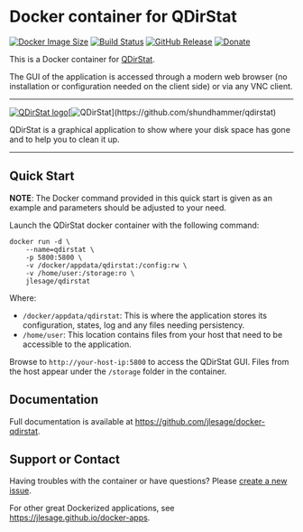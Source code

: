 # Docker container for QDirStat
[![Docker Image Size](https://img.shields.io/docker/image-size/jlesage/qdirstat/latest)](https://hub.docker.com/r/jlesage/qdirstat/tags) [![Build Status](https://github.com/jlesage/docker-qdirstat/actions/workflows/build-image.yml/badge.svg?branch=master)](https://github.com/jlesage/docker-qdirstat/actions/workflows/build-image.yml) [![GitHub Release](https://img.shields.io/github/release/jlesage/docker-qdirstat.svg)](https://github.com/jlesage/docker-qdirstat/releases/latest) [![Donate](https://img.shields.io/badge/Donate-PayPal-green.svg)](https://paypal.me/JocelynLeSage)

This is a Docker container for [QDirStat](https://github.com/shundhammer/qdirstat).

The GUI of the application is accessed through a modern web browser (no
installation or configuration needed on the client side) or via any VNC client.

---

[![QDirStat logo](https://images.weserv.nl/?url=raw.githubusercontent.com/jlesage/docker-templates/master/jlesage/images/qdirstat-icon.png&w=110)](https://github.com/shundhammer/qdirstat)[![QDirStat](https://images.placeholders.dev/?width=256&height=110&fontFamily=Georgia,sans-serif&fontWeight=400&fontSize=52&text=QDirStat&bgColor=rgba(0,0,0,0.0)&textColor=rgba(121,121,121,1))](https://github.com/shundhammer/qdirstat)

QDirStat is a graphical application to show where your disk space has gone and
to help you to clean it up.

---

## Quick Start

**NOTE**: The Docker command provided in this quick start is given as an example
and parameters should be adjusted to your need.

Launch the QDirStat docker container with the following command:
```shell
docker run -d \
    --name=qdirstat \
    -p 5800:5800 \
    -v /docker/appdata/qdirstat:/config:rw \
    -v /home/user:/storage:ro \
    jlesage/qdirstat
```

Where:
  - `/docker/appdata/qdirstat`: This is where the application stores its configuration, states, log and any files needing persistency.
  - `/home/user`: This location contains files from your host that need to be accessible to the application.

Browse to `http://your-host-ip:5800` to access the QDirStat GUI.
Files from the host appear under the `/storage` folder in the container.

## Documentation

Full documentation is available at https://github.com/jlesage/docker-qdirstat.

## Support or Contact

Having troubles with the container or have questions?  Please
[create a new issue].

For other great Dockerized applications, see https://jlesage.github.io/docker-apps.

[create a new issue]: https://github.com/jlesage/docker-qdirstat/issues
